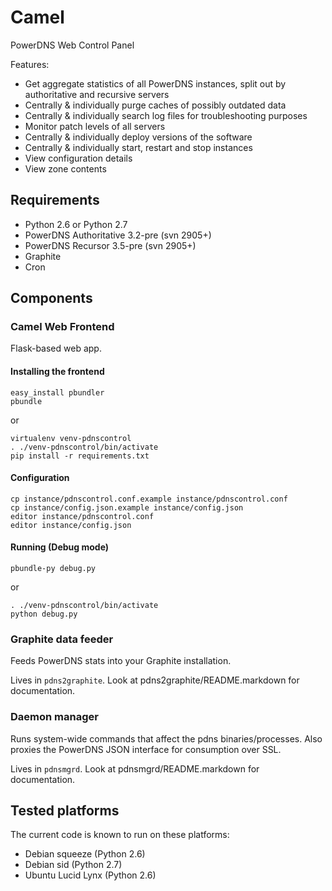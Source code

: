 # Camel

PowerDNS Web Control Panel

Features:
* Get aggregate statistics of all PowerDNS instances, split out by authoritative and recursive servers
* Centrally & individually purge caches of possibly outdated data
* Centrally & individually search log files for troubleshooting purposes
* Monitor patch levels of all servers
* Centrally & individually deploy versions of the software
* Centrally & individually start, restart and stop instances
* View configuration details
* View zone contents

## Requirements

* Python 2.6 or Python 2.7
* PowerDNS Authoritative 3.2-pre (svn 2905+)
* PowerDNS Recursor 3.5-pre (svn 2905+)
* Graphite
* Cron

## Components

### Camel Web Frontend

Flask-based web app.

#### Installing the frontend

    easy_install pbundler
    pbundle

or

    virtualenv venv-pdnscontrol
    . ./venv-pdnscontrol/bin/activate
    pip install -r requirements.txt

#### Configuration

    cp instance/pdnscontrol.conf.example instance/pdnscontrol.conf
    cp instance/config.json.example instance/config.json
    editor instance/pdnscontrol.conf
    editor instance/config.json

#### Running (Debug mode)

    pbundle-py debug.py

or

    . ./venv-pdnscontrol/bin/activate
    python debug.py


### Graphite data feeder

Feeds PowerDNS stats into your Graphite installation.

Lives in `pdns2graphite`. Look at pdns2graphite/README.markdown for documentation.


### Daemon manager

Runs system-wide commands that affect the pdns binaries/processes.
Also proxies the PowerDNS JSON interface for consumption over SSL.

Lives in `pdnsmgrd`. Look at pdnsmgrd/README.markdown for documentation.


## Tested platforms

The current code is known to run on these platforms:

* Debian squeeze (Python 2.6)
* Debian sid (Python 2.7)
* Ubuntu Lucid Lynx (Python 2.6)
